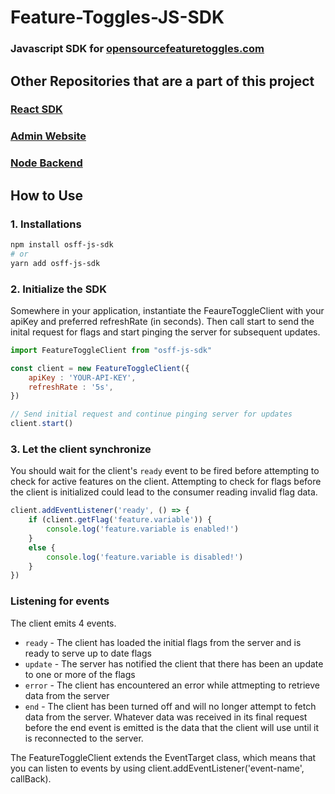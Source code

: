 # Feature-Toggles-JS-SDK
### Javascript SDK for [opensourcefeaturetoggles.com](https://opensourcefeaturetoggles.com)

## Other Repositories that are a part of this project

### [React SDK](https://github.com/DONTSTOPLOVINGMEBABY/Feature-Toggles-React-SDK)
### [Admin Website](https://github.com/DONTSTOPLOVINGMEBABY/Feature-Flagging-Admin-UI)
### [Node Backend](https://github.com/DONTSTOPLOVINGMEBABY/Feature-Flagging-Server)

## How to Use 
### 1. Installations

```bash
npm install osff-js-sdk
# or 
yarn add osff-js-sdk 
```

### 2. Initialize the SDK

Somewhere in your application, instantiate the FeaureToggleClient with your apiKey and preferred refreshRate (in seconds). Then call start to send the inital request for flags and start pinging the server for subsequent updates.

```javascript 
import FeatureToggleClient from "osff-js-sdk"

const client = new FeatureToggleClient({
    apiKey : 'YOUR-API-KEY',
    refreshRate : '5s',
})

// Send initial request and continue pinging server for updates
client.start()
```

### 3. Let the client synchronize

You should wait for the client's ```ready``` event to be fired before attempting to check for active features on the client. Attempting to check for flags before the client is initialized could lead to the consumer reading invalid flag data.

```javascript
client.addEventListener('ready', () => {
    if (client.getFlag('feature.variable')) {
        console.log('feature.variable is enabled!')
    }
    else {
        console.log('feature.variable is disabled!')
    }
})
```

### Listening for events

The client emits 4 events. 
 - ```ready```  - The client has loaded the initial flags from the server and is ready to serve up to date flags
 - ```update``` - The server has notified the client that there has been an update to one or more of the flags
 - ```error``` - The client has encountered an error while attmepting to retrieve data from the server
 - ```end``` - The client has been turned off and will no longer attempt to fetch data from the server. Whatever data was received in its final request before the end event is emitted is the data that the client will use until it is reconnected to the server. 

The FeatureToggleClient extends the EventTarget class, which means that you can listen to events by using client.addEventListener('event-name', callBack). 
